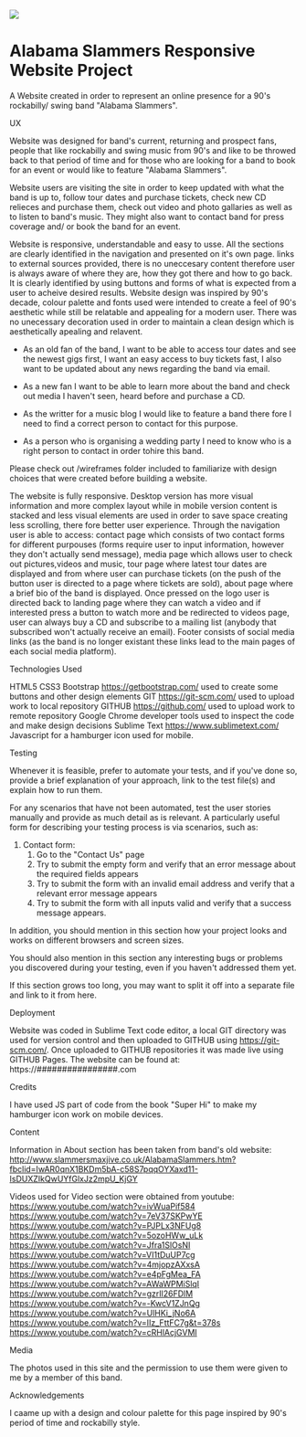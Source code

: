 # <img src="https://github.com/EvaBroberg/Alabama-Slammers-Responsive-Website-Project/blob/master/assets/web-images/logo.png?raw=true"/>

# Alabama Slammers Responsive Website Project

A Website created in order to represent an online presence for a 90's rockabilly/ swing band "Alabama Slammers".
 
UX
 
Website was designed for band's current, returning and prospect fans, people that like rockabilly and swing music from 90's and like to be throwed back to that period of time and for those who are looking for a band to book for an event or would like to feature "Alabama Slammers".

Website users are visiting the site in order to keep updated with what the band is up to, follow tour dates and purchase tickets, check new CD relieces and purchase them, check out video and photo gallaries as well as to listen to band's music. They might also want to contact band for press coverage and/ or book the band for an event.

 Website is responsive, understandable and easy to usse. All the sections are clearly identified in the navigation and presented on it's own page. links to external sources provided, there is no uneccesary content therefore user is always aware of where they are, how they got there and how to go back. It is clearly identified by using buttons and forms of what is expected from a user to acheive desired results. Website design was inspired by 90's decade, colour palette and fonts used were intended to create a feel of 90's aesthetic while still be relatable and appealing for a modern user. There was no unecessary decoration used in order to maintain a clean design which is aesthetically apealing and relavent.

- As an old fan of the band, I want to be able to access tour dates and see the newest gigs first, I want an easy access to buy tickets fast, I also want to be updated about any news regarding the band via email.

- As a new fan I want to be able to learn more about the band and check out media I haven't seen, heard before and purchase a CD.

- As the writter for a music blog I would like to feature a band there fore I need to find a correct person to contact for this purpose.

- As a person who is organising a wedding party I need to know who is a right person to contact in order tohire this band.

Please check out /wireframes folder included to familiarize with design choices that were created before building a website.

The website is fully responsive. Desktop version has more visual information and more complex layout while in mobile version content is stacked and less visual elements are used in order to save space creating less scrolling, there fore better user experience. Through the navigation user is able to access: contact page which consists of two contact forms for different purpouses (forms require user to input information, however they don't actually send message), 
media page which allows user to check out pictures,videos and music, tour page where latest tour dates are displayed and from where user can purchase tickets (on the push of the button user is directed to a page where tickets are sold),
about page where a brief bio of the band is displayed.
Once pressed on the logo user is directed back to landing page where they can watch a video and if interested press a button to watch more and be redirected to videos page, user can always buy a CD and subscribe to a mailing list (anybody that subscribed won't actually receive an email).
Footer consists of social media links (as the band is no longer existant these links lead to the main pages of each social media platform).


Technologies Used

HTML5
CSS3
Bootstrap https://getbootstrap.com/  used to create some buttons and other design elements
GIT https://git-scm.com/  used to upload work to local repository
GITHUB https://github.com/  used to upload work to remote repository
Google Chrome developer tools used to inspect the code and make design decisions
Sublime Text https://www.sublimetext.com/
Javascript for a hamburger icon used for mobile.


Testing

Whenever it is feasible, prefer to automate your tests, and if you've done so, provide a brief explanation of your approach, link to the test file(s) and explain how to run them.

For any scenarios that have not been automated, test the user stories manually and provide as much detail as is relevant. A particularly useful form for describing your testing process is via scenarios, such as:

1. Contact form:
    1. Go to the "Contact Us" page
    2. Try to submit the empty form and verify that an error message about the required fields appears
    3. Try to submit the form with an invalid email address and verify that a relevant error message appears
    4. Try to submit the form with all inputs valid and verify that a success message appears.

In addition, you should mention in this section how your project looks and works on different browsers and screen sizes.

You should also mention in this section any interesting bugs or problems you discovered during your testing, even if you haven't addressed them yet.

If this section grows too long, you may want to split it off into a separate file and link to it from here.

Deployment

Website was coded in Sublime Text code editor, a local GIT directory was used for version control and then uploaded to GITHUB using https://git-scm.com/. Once uploaded to GITHUB repositories it was made live using GITHUB Pages. The website can be found at: https://################.com

Credits

I have used JS part of code from the book "Super Hi" to make my hamburger icon work on mobile devices. 

Content

Information in About section has been taken from band's old website:
http://www.slammersmaxjive.co.uk/AlabamaSlammers.htm?fbclid=IwAR0qnX1BKDm5bA-c58S7pqqOYXaxd11-IsDUXZIkQwUYfGlxJz2mpU_KjGY

Videos used for Video section were obtained from youtube:
https://www.youtube.com/watch?v=ivWuaPif584
https://www.youtube.com/watch?v=7eV37SKPwYE
https://www.youtube.com/watch?v=PJPLx3NFUg8
https://www.youtube.com/watch?v=5ozoHWw_uLk
https://www.youtube.com/watch?v=Jfra1SlOsNI
https://www.youtube.com/watch?v=VI1tDuUP7cg
https://www.youtube.com/watch?v=4mjopzAXxsA
https://www.youtube.com/watch?v=e4pFgMea_FA
https://www.youtube.com/watch?v=AWaWPMiSlqI
https://www.youtube.com/watch?v=gzrIl26FDlM
https://www.youtube.com/watch?v=-KwcV1ZJnQg
https://www.youtube.com/watch?v=UlHKi_jNo6A
https://www.youtube.com/watch?v=IIz_FttFC7g&t=378s
https://www.youtube.com/watch?v=cRHlAcjGVMI

Media

The photos used in this site and the permission to use them were given to me by a member of this band.

Acknowledgements

I caame up with a design and colour palette for this page inspired by 90's period of time and rockabilly style. 
